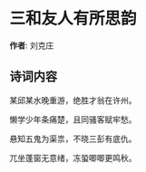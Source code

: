 # 三和友人有所思韵

**作者**: 刘克庄

## 诗词内容

某邱某水晚重游，绝胜才翁在许州。

懒学少年条痛楚，且同骚客赋牢愁。

悬知五鬼为渠祟，不晓三彭有底仇。

兀坐蓬窗无意绪，冻蛩唧唧更鸣秋。

